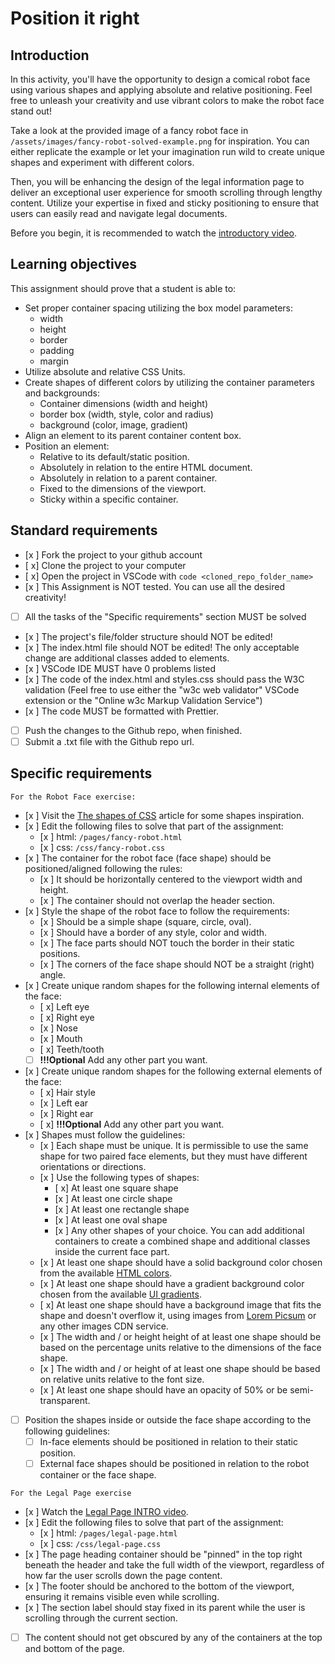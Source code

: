 # Position it right

## Introduction

In this activity, you'll have the opportunity to design a comical robot face using various shapes and applying absolute and relative positioning. Feel free to unleash your creativity and use vibrant colors to make the robot face stand out!

Take a look at the provided image of a fancy robot face in `/assets/images/fancy-robot-solved-example.png` for inspiration. You can either replicate the example or let your imagination run wild to create unique shapes and experiment with different colors.

Then, you will be enhancing the design of the legal information page to deliver an exceptional user experience for smooth scrolling through lengthy content. Utilize your expertise in fixed and sticky positioning to ensure that users can easily read and navigate legal documents.

Before you begin, it is recommended to watch the [introductory video](https://www.loom.com/share/3c655c8a97ce4783a4698d7968c03c33?sid=c05fcac8-f559-4de4-9ccd-6f167be3d6bd).

## Learning objectives

This assignment should prove that a student is able to:

- Set proper container spacing utilizing the box model parameters:
  - width
  - height
  - border
  - padding
  - margin
- Utilize absolute and relative CSS Units.
- Create shapes of different colors by utilizing the container parameters and backgrounds:
  - Container dimensions (width and height)
  - border box (width, style, color and radius)
  - background (color, image, gradient)
- Align an element to its parent container content box.
- Position an element:
  - Relative to its default/static position.
  - Absolutely in relation to the entire HTML document.
  - Absolutely in relation to a parent container.
  - Fixed to the dimensions of the viewport.
  - Sticky within a specific container.

## Standard requirements

- [x ] Fork the project to your github account
- [ x] Clone the project to your computer
- [ x] Open the project in VSCode with `code <cloned_repo_folder_name>`
- [x ] This Assignment is NOT tested. You can use all the desired creativity!
- [ ] All the tasks of the "Specific requirements" section MUST be solved
- [x ] The project's file/folder structure should NOT be edited!
- [x ] The index.html file should NOT be edited! The only acceptable change are additional classes added to elements.
- [x ] VSCode IDE MUST have 0 problems listed
- [x ] The code of the index.html and styles.css should pass the W3C validation (Feel free to use either the "w3c web validator" VSCode extension or the "Online w3c Markup Validation Service")
- [x ] The code MUST be formatted with Prettier.
- [ ] Push the changes to the Github repo, when finished.
- [ ] Submit a .txt file with the Github repo url.

## Specific requirements

`For the Robot Face exercise:`

- [x ] Visit the [The shapes of CSS](https://css-tricks.com/the-shapes-of-css/) article for some shapes inspiration.
- [x ] Edit the following files to solve that part of the assignment:
  - [x ] html: `/pages/fancy-robot.html`
  - [x ] css: `/css/fancy-robot.css`
- [x ] The container for the robot face (face shape) should be positioned/aligned following the rules:
  - [x ] It should be horizontally centered to the viewport width and height.
  - [x ] The container should not overlap the header section.
- [x ] Style the shape of the robot face to follow the requirements:
  - [x ] Should be a simple shape (square, circle, oval).
  - [x ] Should have a border of any style, color and width.
  - [x ] The face parts should NOT touch the border in their static positions.
  - [x ] The corners of the face shape should NOT be a straight (right) angle.
- [x ] Create unique random shapes for the following internal elements of the face:
  - [ x] Left eye
  - [ x] Right eye
  - [x ] Nose
  - [x ] Mouth
  - [ x] Teeth/tooth
  - [ ] **!!!Optional** Add any other part you want.
- [x ] Create unique random shapes for the following external elements of the face:
  - [ x] Hair style
  - [x ] Left ear
  - [x ] Right ear
  - [ x] **!!!Optional** Add any other part you want.
- [x ] Shapes must follow the guidelines:
  - [x ] Each shape must be unique. It is permissible to use the same shape for two paired face elements, but they must have different orientations or directions.
  - [x ] Use the following types of shapes:
    - [ x] At least one square shape
    - [x ] At least one circle shape
    - [x ] At least one rectangle shape
    - [x ] At least one oval shape
    - [x ] Any other shapes of your choice. You can add additional containers to create a combined shape and additional classes inside the current face part.
  - [x ] At least one shape should have a solid background color chosen from the available [HTML colors](https://www.w3schools.com/html/html_colors.asp).
  - [x ] At least one shape should have a gradient background color chosen from the available [UI gradients](https://uigradients.com/).
  - [ x] At least one shape should have a background image that fits the shape and doesn't overflow it, using images from [Lorem Picsum](https://picsum.photos/) or any other images CDN service.
  - [x ] The width and / or height height of at least one shape should be based on the percentage units relative to the dimensions of the face shape.
  - [x ] The width and / or height of at least one shape should be based on relative units relative to the font size.
  - [x ] At least one shape should have an opacity of 50% or be semi-transparent.
- [ ] Position the shapes inside or outside the face shape according to the following guidelines:
  - [ ] In-face elements should be positioned in relation to their static position.
  - [ ] External face shapes should be positioned in relation to the robot container or the face shape.

`For the Legal Page exercise`

- [x ] Watch the [Legal Page INTRO video](https://www.loom.com/share/3c655c8a97ce4783a4698d7968c03c33?sid=b776b29f-cecb-4cc7-8663-7c3f1722f190).
- [x ] Edit the following files to solve that part of the assignment:
  - [x ] html: `/pages/legal-page.html`
  - [x ] css: `/css/legal-page.css`
- [x ] The page heading container should be "pinned" in the top right beneath the header and take the full width of the viewport, regardless of how far the user scrolls down the page content.
- [x ] The footer should be anchored to the bottom of the viewport, ensuring it remains visible even while scrolling.
- [x ] The section label should stay fixed in its parent while the user is scrolling through the current section.
- [ ] The content should not get obscured by any of the containers at the top and bottom of the page.
